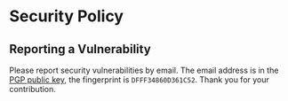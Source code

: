 # Security Policy

## Reporting a Vulnerability

Please report security vulnerabilities by email. The email address is in the [PGP public key](https://keybase.io/happydude/pgp_keys.asc), the fingerprint is `DFFF34860D361C52`. Thank you for your contribution.
